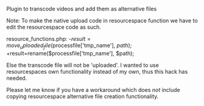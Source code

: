 Plugin to transcode videos and add them as alternative files

Note:
To make the native upload code in resourcespace function we have to edit the resourcespace code as such. 

resource_functions.php:
-$result=move_uploaded_file($processfile['tmp_name'], $path);
+$result=rename($processfile['tmp_name'], $path);

Else the transcode file will not be 'uploaded'. I wanted to use resourcespaces own functionality instead of my own, thus this hack has needed. 

Please let me know if you have a workaround which does _not_ include copying resourcespace alternative file creation functionality.
